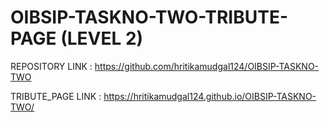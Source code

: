 # OIBSIP-TASKNO-TWO-TRIBUTE-PAGE (LEVEL 2)

REPOSITORY LINK : https://github.com/hritikamudgal124/OIBSIP-TASKNO-TWO

TRIBUTE_PAGE LINK : https://hritikamudgal124.github.io/OIBSIP-TASKNO-TWO/
